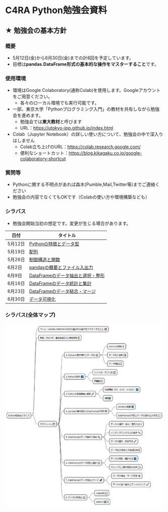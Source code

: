 # C4RA Python勉強会資料

## ★ 勉強会の基本方針
### 概要
* 5月12日(金)から6月30日(金)までの計8回を予定しています。
* 目標は**pandas.DataFrame形式の基本的な操作をマスターすること**です。

### 使用環境
* 環境はGoogle Colaboratory(通称Colab)を使用します。Googleアカウントをご用意ください。
  * 各々のローカル環境でも実行可能です。
* 一部、東京大学「Pythonプログラミング入門」の教材を共有しながら勉強会を進めます。
  * 勉強会では**東大教材**と呼びます
  * URL：https://utokyo-ipp.github.io/index.html
* Colab（Jupyter Notebook）の詳しい使い方について、勉強会の中で深入りはしません
  * Colab立ち上げのURL：https://colab.research.google.com/
  * 便利なショートカット：https://blog.kikagaku.co.jp/google-colaboratory-shortcut

### 質問等
* Pythonに関する不明点があれば森木(Pumble,Mail,Twitter等)までご連絡ください
* 勉強会の内容でなくてもOKです（Colabの使い方や環境構築なども）

### シラバス
* 勉強会開始当初の想定です。変更が生じる場合があります。

| 日付    | タイトル                               |
|--------|--------------------------------------|
| 5月12日 | [Pythonの特徴とデータ型](./0512/0512_Tutorial.ipynb) |
| 5月19日 | [配列](./0519/0519_Tutorial.ipynb)              |
| 5月26日 | [制御構造と関数](./0526/0526_Tutorial.ipynb)     |
| 6月2日  | [pandasの概要とファイル入出力](./0602/0602_Tutorial.ipynb) |
| 6月9日  | [DataFrameのデータ抽出と選択・整形](./0609/0609_Tutorial.ipynb) |
| 6月16日  | [DataFrameのデータ統計と集計](./0616/0616_Tutorial.ipynb) |
| 6月23日  | [DataFrameのデータ結合・マージ](./0623/0623_Tutorial.ipynb) |
| 6月30日  | [データ可視化](./0630/0630_Tutorial.ipynb) |
  
### シラバス(全体マップ)
![Syllibus](./mindmap_for_pythonsyllabus.png "C4RA Python勉強会シラバス")
